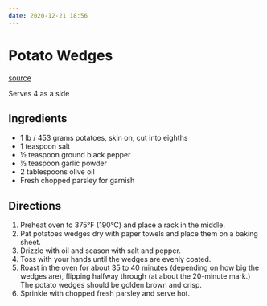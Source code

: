 ```yaml
---
date: 2020-12-21 18:56
---
```


# Potato Wedges

[source](https://www.theironyou.com/2018/10/salt-pepper-paprika-potato-wedges.html)

Serves 4 as a side  

## Ingredients

- 1 lb / 453 grams potatoes, skin on, cut into eighths
- 1 teaspoon salt
- ½ teaspoon ground black pepper
- ½ teaspoon garlic powder
- 2 tablespoons olive oil
- Fresh chopped parsley for garnish

## Directions

1. Preheat oven to 375°F (190°C) and place a rack in the middle.
2. Pat potatoes wedges dry with paper towels and place them on a baking sheet.
3. Drizzle with oil and season with salt and pepper. 
4. Toss with your hands until the wedges are evenly coated.
5. Roast in the oven for about 35 to 40 minutes (depending on how big the wedges are), flipping halfway through (at about the 20-minute mark.) The potato wedges should be golden brown and crisp. 
6. Sprinkle with chopped fresh parsley and serve hot.